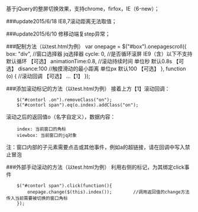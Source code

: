 基于jQuery的整屏切换效果，支持chrome，firfox，IE（6-new）；

###update2015/6/18  IE8,7滚动距离无法取值；

###update2015/6/10  修移动端复step异常；

###配制方法（以test.html为例）
        var onepage = $("#box").onepagescroll({
            box: "div",                      //窗口选择器 jq选择器 
            cycle: 0,                         //是否循环滚屏 IE9（含）以下不支持  默认循环 【可选】 
            animationTime:0.8,    //滚动持续时间 单位秒 默认0.8s 【可选】
            disance:100                 //触摸滑动的最小距离 单位px  默认100  【可选】
        }, function (o) {               //滚动回调  【可选】
            ...【1】
        });
        
###添加滚动标记的方法（以test.html为例）
接着上方【1】滚动回调：<br/>

        $("#contorl .on").removeClass("on");
        $("#contorl span").eq(o.index).addClass("on");
        
滚动之后的返回值o（名字自定义），数据内容：<br/>

        index: 当前窗口的角标
        viewbox: 当前窗口的jq对象
        
注：窗口内部的子元素需要点击或其他事件，例如a的超链接，请在回调中写入禁止冒泡

###外部手动滚动的方法（以test.html为例）
利用右侧的标记，为其绑定click事件<br/>

        $("#contorl span").click(function(){
            onepage.change($(this).index());        //调用返回值的change方法 传入当前需要被切换的窗口角标
        });

        
